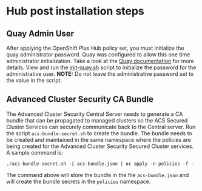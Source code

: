 # Hub post installation steps

## Quay Admin User

After applying the OpenShift Plus Hub policy set, you must initialize the quay administrator password.
Quay was configured to allow this one time administrator initialization.  Take a look at the
[Quay documentation](https://access.redhat.com/documentation/en-us/red_hat_quay/3.6/html/deploy_red_hat_quay_on_openshift_with_the_quay_operator/operator-deploy#invoking_the_api) for more details.
View and run the [init-quay.sh](init-quay.sh) script to initialize the password for the administrative
user.  **NOTE:** Do not leave the administrative password set to the value in the script.

## Advanced Cluster Security CA Bundle

The Advanced Cluster Security Central Server needs to generate a CA bundle that can be propagated to 
managed clusters so the ACS Secured Cluster Services can securely communicate back to the Central server.
Run the script `acs-bundle-secret.sh` to create the bundle.  The bundle needs to be created and maintained
in the same namespace where the policies are being created for the Advanced Cluster Security Secured Cluster
services.  A sample command is:

```
./acs-bundle-secret.sh -i acs-bundle.json | oc apply -n policies -f -
```

The command above will store the bundle in the file `acs-bundle.json` and will create the bundle secrets
in the `policies` namespace.
